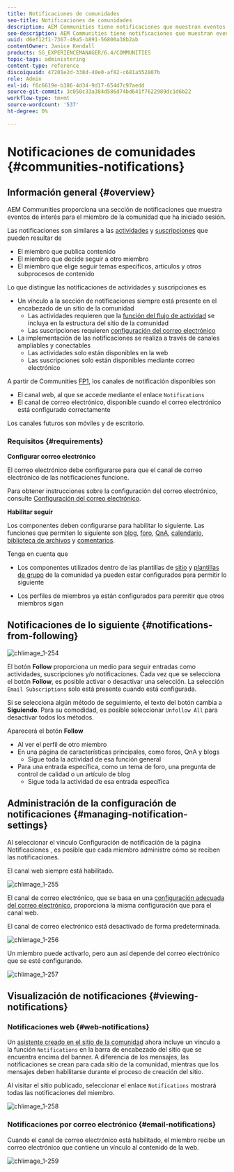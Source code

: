 ```yaml
---
title: Notificaciones de comunidades
seo-title: Notificaciones de comunidades
description: AEM Communities tiene notificaciones que muestran eventos de interés para el miembro de la comunidad que ha iniciado sesión
seo-description: AEM Communities tiene notificaciones que muestran eventos de interés para el miembro de la comunidad que ha iniciado sesión
uuid: d6ef12f1-7367-49a5-b891-56800a38b2ab
contentOwner: Janice Kendall
products: SG_EXPERIENCEMANAGER/6.4/COMMUNITIES
topic-tags: administering
content-type: reference
discoiquuid: 47201e2d-338d-40e0-af82-c681a552807b
role: Admin
exl-id: f6c6619e-b386-4d34-9d17-654d7c97aedd
source-git-commit: 3c050c33a384d586d74bd641f7622989dc1d6b22
workflow-type: tm+mt
source-wordcount: '537'
ht-degree: 0%

---
```


# Notificaciones de comunidades {#communities-notifications}

## Información general {#overview}

AEM Communities proporciona una sección de notificaciones que muestra eventos de interés para el miembro de la comunidad que ha iniciado sesión.

Las notificaciones son similares a las [actividades](essentials-activities.md) y [suscripciones](subscriptions.md) que pueden resultar de

* El miembro que publica contenido
* El miembro que decide seguir a otro miembro
* El miembro que elige seguir temas específicos, artículos y otros subprocesos de contenido

Lo que distingue las notificaciones de actividades y suscripciones es

* Un vínculo a la sección de notificaciones siempre está presente en el encabezado de un sitio de la comunidad
   * Las actividades requieren que la [función del flujo de actividad](functions.md#activity-stream-function) se incluya en la estructura del sitio de la comunidad
   * Las suscripciones requieren [configuración del correo electrónico](email.md)
* La implementación de las notificaciones se realiza a través de canales ampliables y conectables
   * Las actividades solo están disponibles en la web
   * Las suscripciones solo están disponibles mediante correo electrónico

A partir de Communities [FP1](deploy-communities.md#latestfeaturepack), los canales de notificación disponibles son

* El canal web, al que se accede mediante el enlace `Notifications`
* El canal de correo electrónico, disponible cuando el correo electrónico está configurado correctamente

Los canales futuros son móviles y de escritorio.

### Requisitos {#requirements}

**Configurar correo electrónico**

El correo electrónico debe configurarse para que el canal de correo electrónico de las notificaciones funcione.

Para obtener instrucciones sobre la configuración del correo electrónico, consulte [Configuración del correo electrónico](analytics.md).

**Habilitar seguir**

Los componentes deben configurarse para habilitar lo siguiente. Las funciones que permiten lo siguiente son [blog](blog-feature.md), [foro](forum.md), [QnA](working-with-qna.md), [calendario](calendar.md), [biblioteca de archivos](file-library.md) y [comentarios](comments.md).

Tenga en cuenta que

* Los componentes utilizados dentro de las plantillas de [sitio](sites.md) y [plantillas de grupo](tools-groups.md) de la comunidad ya pueden estar configurados para permitir lo siguiente

* Los perfiles de miembros ya están configurados para permitir que otros miembros sigan

## Notificaciones de lo siguiente {#notifications-from-following}

![chlimage_1-254](assets/chlimage_1-254.png)

El botón **Follow** proporciona un medio para seguir entradas como actividades, suscripciones y/o notificaciones. Cada vez que se selecciona el botón **Follow**, es posible activar o desactivar una selección. La selección `Email Subscriptions` solo está presente cuando está configurada.

Si se selecciona algún método de seguimiento, el texto del botón cambia a **Siguiendo**. Para su comodidad, es posible seleccionar `Unfollow All` para desactivar todos los métodos.

Aparecerá el botón **Follow**

* Al ver el perfil de otro miembro
* En una página de características principales, como foros, QnA y blogs
   * Sigue toda la actividad de esa función general
* Para una entrada específica, como un tema de foro, una pregunta de control de calidad o un artículo de blog
   * Sigue toda la actividad de esa entrada específica

## Administración de la configuración de notificaciones {#managing-notification-settings}

Al seleccionar el vínculo Configuración de notificación de la página Notificaciones , es posible que cada miembro administre cómo se reciben las notificaciones.

El canal web siempre está habilitado.

![chlimage_1-255](assets/chlimage_1-255.png)

El canal de correo electrónico, que se basa en una [configuración adecuada del correo electrónico](email.md), proporciona la misma configuración que para el canal web.

El canal de correo electrónico está desactivado de forma predeterminada.

![chlimage_1-256](assets/chlimage_1-256.png)

Un miembro puede activarlo, pero aun así depende del correo electrónico que se esté configurando.

![chlimage_1-257](assets/chlimage_1-257.png)

## Visualización de notificaciones  {#viewing-notifications}

### Notificaciones web {#web-notifications}

Un [asistente creado en el sitio de la comunidad](sites-console.md) ahora incluye un vínculo a la función `Notifications` en la barra de encabezado del sitio que se encuentra encima del banner. A diferencia de los mensajes, las notificaciones se crean para cada sitio de la comunidad, mientras que los mensajes deben habilitarse durante el proceso de creación del sitio.

Al visitar el sitio publicado, seleccionar el enlace `Notifications` mostrará todas las notificaciones del miembro.

![chlimage_1-258](assets/chlimage_1-258.png)

### Notificaciones por correo electrónico {#email-notifications}

Cuando el canal de correo electrónico está habilitado, el miembro recibe un correo electrónico que contiene un vínculo al contenido de la web.

![chlimage_1-259](assets/chlimage_1-259.png)
